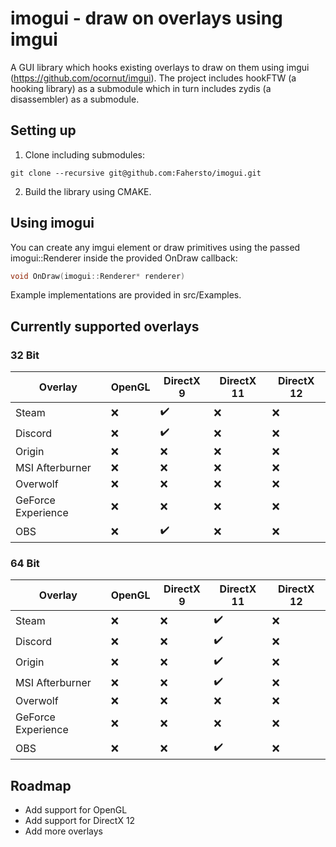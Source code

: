 # imogui - draw on overlays using imgui
A GUI library which hooks existing overlays to draw on them using imgui (https://github.com/ocornut/imgui). The project includes hookFTW (a hooking library) as a submodule which in turn includes zydis (a disassembler) as a submodule.

## Setting up
1. Clone including submodules:
```
git clone --recursive git@github.com:Fahersto/imogui.git
```
2. Build the library using CMAKE.

## Using imogui
You can create any imgui element or draw primitives using the passed imogui::Renderer inside the provided OnDraw callback:
```cpp
void OnDraw(imogui::Renderer* renderer)
```
Example implementations are provided in src/Examples. 

## Currently supported overlays
### 32 Bit
Overlay | 				OpenGL		|	 DirectX 9 					| DirectX 11 				| DirectX 12
--------| 				--------	| ---------- 					| -------------				| -------------
Steam   				| 	 :x:    |		:heavy_check_mark:		|		:x:		 			|		:x:		 
Discord   				| 	 :x:    |		:heavy_check_mark:		|		:x:		 			|		:x:		
Origin   				| 	 :x:    |		:x:	  					|		:x:		 			|		:x:		 
MSI Afterburner			| 	 :x:    |		:x:	   					|		:x:		 			|		:x:		 
Overwolf   				| 	 :x:    |		:x:	   					|		:x:		 			|		:x:		 
GeForce Experience		| 	 :x:    |		:x:	   					|		:x:		 			|		:x:		
OBS						| 	 :x:    |		:heavy_check_mark:	   	|		:x:		 			|		:x:		

### 64 Bit
Overlay | 				OpenGL		|	 DirectX 9 					| DirectX 11				| DirectX 12
--------| 				--------	| ---------- 					| -------------				| -------------
Steam   				| 	 :x:    |		:x:	   |				:heavy_check_mark:			|		:x:			 
Discord   				| 	 :x:    |		:x:	   |				:heavy_check_mark:			|		:x:	
Origin   				| 	 :x:    |		:x:	   |				:heavy_check_mark:			|		:x:			 
MSI Afterburner			| 	 :x:    |		:x:	   |				:heavy_check_mark:			|		:x:			 	 
Overwolf   				| 	 :x:    |		:x:	   |				:x:							|		:x:		
GeForce Experience		| 	 :x:    |		:x:	   |				:x:		 					|		:x:		
OBS						| 	 :x:    |		:x:	   |		:heavy_check_mark:		 			|		:x:		

## Roadmap
- Add support for OpenGL
- Add support for DirectX 12
- Add more overlays